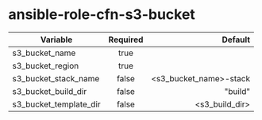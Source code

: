 # ansible-role-cfn-s3-bucket
| Variable        | Required           | Default  |
| ------------- |:-------------:| -----:|
| s3_bucket_name      | true |  |
| s3_bucket_region | true | |
| s3_bucket_stack_name | false | <s3_bucket_name>-stack |
| s3_bucket_build_dir     | false      |   "build"  |
| s3_bucket_template_dir | false     | <s3_build_dir>   |
